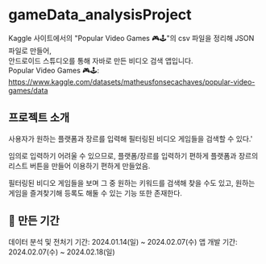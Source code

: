 # gameData_analysisProject
Kaggle 사이트에서의 "Popular Video Games 🎮🕹️"의 csv 파일을 정리해 JSON 파일로 만들어, </br>
안드로이드 스튜디오를 통해 자바로 만든 비디오 검색 앱입니다. <br/>
Popular Video Games 🎮🕹️: https://www.kaggle.com/datasets/matheusfonsecachaves/popular-video-games/data

##  프로젝트 소개
사용자가 원하는 플랫폼과 장르를 입력해 필터링된 비디오 게임들을 검색할 수 있다.'

임의로 입력하기 어려울 수 있으므로, 플랫폼/장르를 입력하기 편하게 플랫폼과 장르의 리스트 버튼을 만들어 이용하기 편하게 만들었음.

필터링된 비디오 게임들을 보며 그 중 원하는 키워드를 검색해 찾을 수도 있고, 원하는 게임을 즐겨찾기해 등록도 해둘 수 있는 기능 또한 존재한다.

## 📅 만든 기간
데이터 분석 및 전처기 기간: 2024.01.14(일) ~ 2024.02.07(수)
앱 개발 기간: 2024.02.07(수) ~ 2024.02.18(일)

